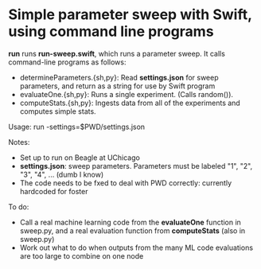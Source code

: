 # Simple parameter sweep with Swift, using command line programs
**run** runs **run-sweep.swift**, which runs a parameter sweep. It calls command-line programs as follows:
- determineParameters.{sh,py}: Read **settings.json** for sweep parameters, and return as a string for use by Swift program
- evaluateOne.{sh,py}: Runs a single experiment. (Calls random()).
- computeStats.{sh,py}: Ingests data from all of the experiments and computes simple stats.

Usage: run -settings=$PWD/settings.json

Notes:
- Set up to run on Beagle at UChicago
- **settings.json**: sweep parameters. Parameters must be labeled "1", "2", "3", "4", ... (dumb I know)
- The code needs to be fxed to deal with PWD correctly: currently hardcoded for foster

To do:
- Call a real machine learning code from the **evaluateOne** function in sweep.py, and a real evaluation function from **computeStats** (also in sweep.py)
- Work out what to do when outputs from the many ML code evaluations are too large to combine on one node
